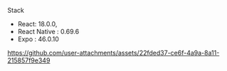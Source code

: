  Stack
 -  React: 18.0.0,
 -  React Native : 0.69.6
 -  Expo : 46.0.10

   

https://github.com/user-attachments/assets/22fded37-ce6f-4a9a-8a11-215857f9e349

